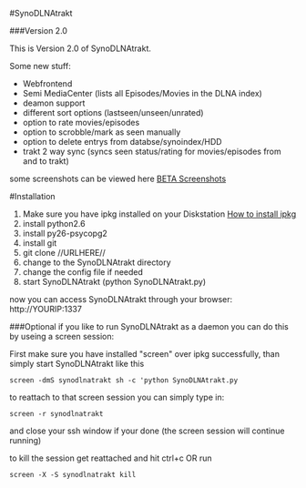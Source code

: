 #SynoDLNAtrakt

###Version 2.0

This is Version 2.0 of SynoDLNAtrakt.

Some new stuff:

* Webfrontend
* Semi MediaCenter (lists all Episodes/Movies in the DLNA index)
* deamon support
* different sort options (lastseen/unseen/unrated)
* option to rate movies/episodes
* option to scrobble/mark as seen manually
* option to delete entrys from databse/synoindex/HDD
* trakt 2 way sync (syncs seen status/rating for movies/episodes from and to trakt)

some screenshots can be viewed here [BETA Screenshots](http://imgur.com/a/Y4bO1)


#Installation

1.	Make sure you have ipkg installed on your Diskstation [How to install ipkg](http://forum.synology.com/wiki/index.php/Overview_on_modifying_the_Synology_Server,_bootstrap,_ipkg_etc#Installing_compiled.2Fbinary_programs_using_ipkg)
2.	install python2.6
3.	install py26-psycopg2
4.	install git
5.	git clone //URLHERE//
6.	change to the SynoDLNAtrakt directory
7.	change the config file if needed
8.	start SynoDLNAtrakt (python SynoDLNAtrakt.py)

now you can access SynoDLNAtrakt through your browser: http://YOURIP:1337

###Optional
if you like to run SynoDLNAtrakt as a daemon you can do this by useing a screen session:

First make sure you have installed "screen" over ipkg successfully, than simply start SynoDLNAtrakt like this

    screen -dmS synodlnatrakt sh -c 'python SynoDLNAtrakt.py

to reattach to that screen session you can simply type in:

	screen -r synodlnatrakt

and close your ssh window if your done (the screen session will continue running)

to kill the session get reattached and hit ctrl+c OR run

	screen -X -S synodlnatrakt kill
